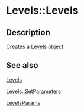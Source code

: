 # Levels::Levels

## Description

Creates a [Levels](https://learn.microsoft.com/windows/desktop/api/gdipluseffects/nl-gdipluseffects-levels) object.

## See also

[Levels](https://learn.microsoft.com/windows/desktop/api/gdipluseffects/nl-gdipluseffects-levels)

[Levels::SetParameters](https://learn.microsoft.com/windows/desktop/api/gdipluseffects/nf-gdipluseffects-levels-setparameters)

[LevelsParams](https://learn.microsoft.com/windows/desktop/api/gdipluseffects/ns-gdipluseffects-levelsparams)